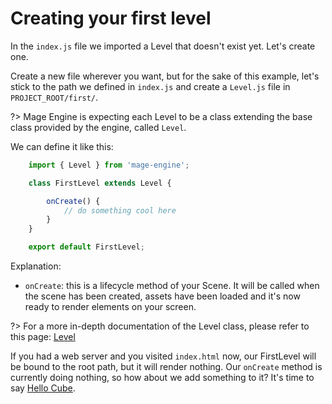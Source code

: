 # Creating your first level

In the `index.js` file we imported a Level that doesn't exist yet. Let's create one.

Create a new file wherever you want, but for the sake of this example, let's stick to the path we defined in `index.js` and create a `Level.js` file in `PROJECT_ROOT/first/`.

?> Mage Engine is expecting each Level to be a class extending the base class provided by the engine, called `Level`.

We can define it like this:

```js
    import { Level } from 'mage-engine';

    class FirstLevel extends Level {

        onCreate() {
            // do something cool here
        }
    }

    export default FirstLevel;
```

Explanation:

- `onCreate`: this is a lifecycle method of your Scene. It will be called when the scene has been created, assets have been loaded and it's now ready to render elements on your screen.

?> For a more in-depth documentation of the Level class, please refer to this page: [Level](/engine/advanced/core/level.md)

If you had a web server and you visited `index.html` now, our FirstLevel will be bound to the root path, but it will render nothing. Our `onCreate` method is currently doing nothing, so how about we add something to it? It's time to say [Hello Cube](/engine/getting-started/hello-cube.md).
